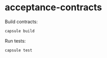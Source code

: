 # acceptance-contracts


Build contracts:

``` sh
capsule build
```

Run tests:

``` sh
capsule test
```
